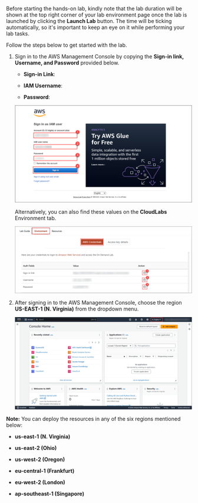 Before starting the hands-on lab, kindly note that the lab duration will be shown at the top right corner of your lab environment page once the lab is launched by clicking the **Launch Lab** button. The time will be ticking automatically, so it's important to keep an eye on it while performing your lab tasks.

Follow the steps below to get started with the lab.

1. Sign in to the AWS Management Console by copying the **Sign-in link, Username, and Password** provided below.

    * **Sign-in Link**: **<inject key="SignInUrl" enableCopy="true" />**

    * **IAM Username**: **<inject key="UserName" enableCopy="true" />**

    * **Password**: **<inject key="Password" enableCopy="true" />**

    ![](./media/login.png)

    Alternatively, you can also find these values on the **CloudLabs** Environment tab.

    ![](./media/signin.png)

2. After signing in to the AWS Management Console, choose the region **US-EAST-1 (N. Virginia)** from the dropdown menu.

    ![](./media/selectregion.png)

**Note:** You can deploy the resources in any of the six regions mentioned below:

*  **us-east-1 (N. Virginia)**

*  **us-east-2 (Ohio)**

*  **us-west-2 (Oregon)**

*  **eu-central-1 (Frankfurt)**

*  **eu-west-2 (London)**

*  **ap-southeast-1 (Singapore)**
